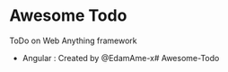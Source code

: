 # Awesome Todo

ToDo on Web
Anything framework

- Angular : Created by @EdamAme-x#   A w e s o m e - T o d o  
 